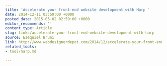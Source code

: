 ```yaml
---
title: 'Accelerate your front-end website development with Harp '
date: 2014-12-11 03:59:00 +0000
posted_date: 2015-05-02 02:59:00 +0000
editor_recommends: ''
content_type: Article
slug: links/accelerate-your-front-end-website-development-with-harp
source: Ezequiel Bruni
link: http://www.webdesignerdepot.com/2014/12/accelerate-your-front-end-website-development-with-harp/
related_tools:
- tool/harp.md

---
```

